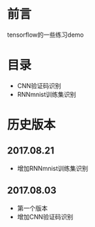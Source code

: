 # 前言
tensorflow的一些练习demo
# 目录
* CNN验证码识别
* RNNmnist训练集识别
# 历史版本
## 2017.08.21
* 增加RNNmnist训练集识别

## 2017.08.03
* 第一个版本
* 增加CNN验证码识别
